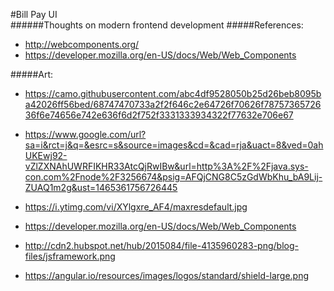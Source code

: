 #Bill Pay UI        
######Thoughts on modern frontend development
#####References:        
- http://webcomponents.org/
- https://developer.mozilla.org/en-US/docs/Web/Web_Components          

#####Art:
- https://camo.githubusercontent.com/abc4df9528050b25d26beb8095ba42026ff56bed/68747470733a2f2f646c2e64726f70626f7875736572636f6e74656e742e636f6d2f752f3331333934322f77632e706e67           

- https://www.google.com/url?sa=i&rct=j&q=&esrc=s&source=images&cd=&cad=rja&uact=8&ved=0ahUKEwj92-vZlZXNAhUWRFIKHR33AtcQjRwIBw&url=http%3A%2F%2Fjava.sys-con.com%2Fnode%2F3256674&psig=AFQjCNG8C5zGdWbKhu_bA9Lij-ZUAQ1m2g&ust=1465361756726445           

- https://i.ytimg.com/vi/XYlgxre_AF4/maxresdefault.jpg         

- https://developer.mozilla.org/en-US/docs/Web/Web_Components  
- http://cdn2.hubspot.net/hub/2015084/file-4135960283-png/blog-files/jsframework.png
- https://angular.io/resources/images/logos/standard/shield-large.png

